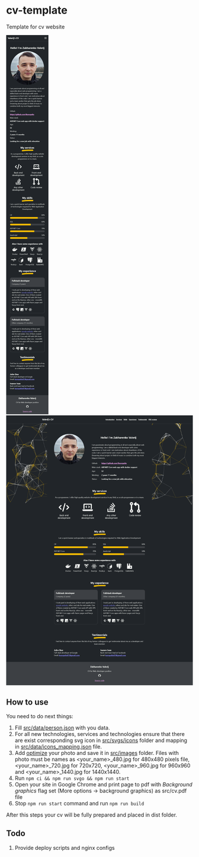 # cv-template

Template for cv website

![CV look on mobile screen](./screenshots/dark_mobile.png "Mobile CV")
![CV look on desktop screen](./screenshots/dark_desktop.png "Desktop CV")

## How to use

You need to do next things:
1. Fill [src/data/person.json](./src/data/person.json) with you data.
2. For all new technologies, services and technologies ensure that there are exist corresponding svg icon in [src/svgs/icons](./src/svgs/icons) folder and mapping in [src/data/icons_mapping.json](./src/data/icons_mapping.json) file.
3. Add [optimize](https://squoosh.app/) your photo and save it in [src/images](./src/images) folder. Files with photo must be names as \<your_name\>_480.jpg for 480x480 pixels file, \<your_name\>_720.jpg for 720x720, \<your_name\>_960.jpg for 960x960 and \<your_name\>_1440.jpg for 1440x1440.
4. Run `npm ci && npm run svgo && npm run start`
5. Open your site in Google Chrome and print page to pdf with *Background graphics* flag set (More options -> background graphics) as src/cv.pdf file
6. Stop `npm run start` command and run `npm run build`

After this steps your cv will be fully prepared and placed in dist folder.

## Todo

1. Provide deploy scripts and nginx configs

